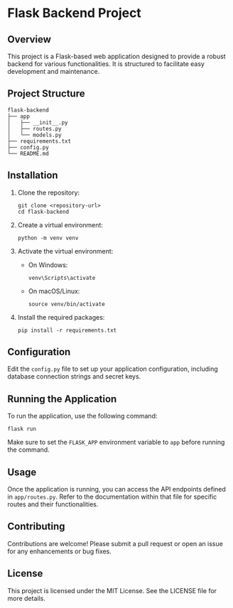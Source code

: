 # Flask Backend Project

## Overview
This project is a Flask-based web application designed to provide a robust backend for various functionalities. It is structured to facilitate easy development and maintenance.

## Project Structure
```
flask-backend
├── app
│   ├── __init__.py
│   ├── routes.py
│   └── models.py
├── requirements.txt
├── config.py
└── README.md
```

## Installation

1. Clone the repository:
   ```
   git clone <repository-url>
   cd flask-backend
   ```

2. Create a virtual environment:
   ```
   python -m venv venv
   ```

3. Activate the virtual environment:
   - On Windows:
     ```
     venv\Scripts\activate
     ```
   - On macOS/Linux:
     ```
     source venv/bin/activate
     ```

4. Install the required packages:
   ```
   pip install -r requirements.txt
   ```

## Configuration
Edit the `config.py` file to set up your application configuration, including database connection strings and secret keys.

## Running the Application
To run the application, use the following command:
```
flask run
```

Make sure to set the `FLASK_APP` environment variable to `app` before running the command.

## Usage
Once the application is running, you can access the API endpoints defined in `app/routes.py`. Refer to the documentation within that file for specific routes and their functionalities.

## Contributing
Contributions are welcome! Please submit a pull request or open an issue for any enhancements or bug fixes.

## License
This project is licensed under the MIT License. See the LICENSE file for more details.